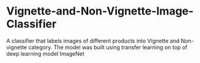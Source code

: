 # Vignette-and-Non-Vignette-Image-Classifier
A classifier that labels images of different products into Vignette and Non-vignette category. The model was built using transfer learning on top of deep learning model ImageNet
